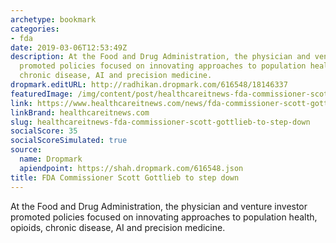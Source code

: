 ```yaml
---
archetype: bookmark
categories:
- fda
date: 2019-03-06T12:53:49Z
description: At the Food and Drug Administration, the physician and venture investor
  promoted policies focused on innovating approaches to population health, opioids,
  chronic disease, AI and precision medicine.
dropmark.editURL: http://radhikan.dropmark.com/616548/18146337
featuredImage: /img/content/post/healthcareitnews-fda-commissioner-scott-gottlieb-to-step-down.png
link: https://www.healthcareitnews.com/news/fda-commissioner-scott-gottlieb-step-down
linkBrand: healthcareitnews.com
slug: healthcareitnews-fda-commissioner-scott-gottlieb-to-step-down
socialScore: 35
socialScoreSimulated: true
source:
  name: Dropmark
  apiendpoint: https://shah.dropmark.com/616548.json
title: FDA Commissioner Scott Gottlieb to step down
---
```

At the Food and Drug Administration, the physician and venture investor promoted policies focused on innovating approaches to population health, opioids, chronic disease, AI and precision medicine.